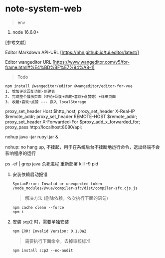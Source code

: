 # note-system-web

> env
1. node 16.6.0+

[参考文献]

Editor Markdown API-URL
[https://nhn.github.io/tui.editor/latest/]

Editor wangeditor URL
[https://www.wangeditor.com/v5/for-frame.html#%E4%BD%BF%E7%94%A8-1]

> Todo
```
npm install @wangeditor/editor @wangeditor/editor-for-vue
1. 增加评论回复功能-创建表
2. 完成整个展示页面（评论+回复+收藏+喜欢+点赞等）+详细页面
3. 收藏+喜欢+点赞 --- 存入 localStorage
```

proxy_set_header Host $http_host;
proxy_set_header X-Real-IP $remote_addr;
proxy_set_header REMOTE-HOST $remote_addr;
proxy_set_header X-Forwarded-For $proxy_add_x_forwarded_for;
proxy_pass http://localhost:8080/api;

nohup java -jar ruoyi.jar &

nohup: no hang up, 不挂起，用于在系统后台不挂断地运行命令，退出终端不会影响程序的运行

ps -ef | grep java
杀死进程 重新部署
kill -9 pid



1. 安装依赖启动报错
    ```
    SyntaxError: Invalid or unexpected token
    /node_modules/@vue/compiler-sfc/dist/compiler-sfc.cjs.js
    ```
    > 解决方法 (删除依赖，依次执行下面的语句)
    ```shell
    npm cache clean --force
    npm i
    ```

2. 安装 scp2 时，需要单独安装
    ```
    npm ERR! Invalid Version: 0.1.0a2
    ```
    > 需要执行下面命令，去掉审核标准
    ```shell
    npm install scp2 --no-audit
    ```


